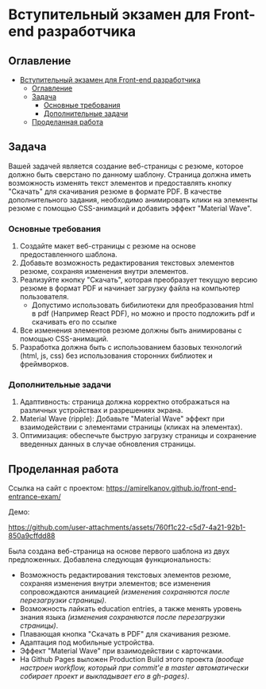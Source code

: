 # Вступительный экзамен для Front-end разработчика

## Оглавление

- [Вступительный экзамен для Front-end разработчика](#вступительный-экзамен-для-front-end-разработчика)
    - [Оглавление](#оглавление)
    - [Задача](#задача)
        - [Основные требования](#основные-требования)
        - [Дополнительные задачи](#дополнительные-задачи)
    - [Проделанная работа](#проделанная-работа)

## Задача

Вашей задачей является создание веб-страницы с резюме, которое должно быть сверстано по данному шаблону. Страница должна иметь возможность изменять текст элементов и предоставлять кнопку "Скачать" для скачивания резюме в формате PDF. В качестве дополнительного задания, необходимо анимировать клики на элементы резюме с помощью CSS-анимаций и добавить эффект "Material Wave".

### Основные требования

1. Создайте макет веб-страницы с резюме на основе предоставленного шаблона.
2. Добавьте возможность редактирования текстовых элементов резюме, сохраняя изменения внутри элементов.
3. Реализуйте кнопку "Скачать", которая преобразует текущую версию резюме в формат PDF и начинает загрузку файла на компьютер пользователя.
    - Допустимо использовать бибилиотеки для преобразования html в pdf (Например React PDF), но можно и просто подложить pdf и скачивать его по ссылке
4. Все изменения элементов резюме должны быть анимированы с помощью CSS-анимаций.
5. Разработка должна быть с использованием базовых технологий (html, js, css) без использования сторонних библиотек и фреймворков.

### Дополнительные задачи

1. Адаптивность: страница должна корректно отображаться на различных устройствах и разрешениях экрана.
2. Material Wave (ripple): Добавьте "Material Wave" эффект при взаимодействии с элементами страницы (кликах на элементах).
3. Оптимизация: обеспечьте быструю загрузку страницы и сохранение введенных данных в случае обновления страницы.

## Проделанная работа

Ссылка на сайт с проектом: https://amirelkanov.github.io/front-end-entrance-exam/

Демо:

https://github.com/user-attachments/assets/760f1c22-c5d7-4a21-92b1-850a9cffdd88

Была создана веб-страница на основе первого шаблона из двух предложенных. Добавлена следующая функциональность:

- Возможность редактирования текстовых элементов резюме, сохраняя изменения внутри элементов; все изменения сопровождаются анимацией _(изменения сохраняются после перезагрузки страницы)_.
- Возможность лайкать education entries, а также менять уровень знания языка _(изменения сохраняются после перезагрузки страницы)_.
- Плавающая кнопка "Скачать в PDF" для скачивания резюме.
- Адаптация под мобильные устройства.
- Эффект "Material Wave" при взаимодействии с карточками.
- На Github Pages выложен Production Build этого проекта _(вообще настроен workflow, который при commit'е в master автоматически собирает проект и выкладывает его в gh-pages)_.

